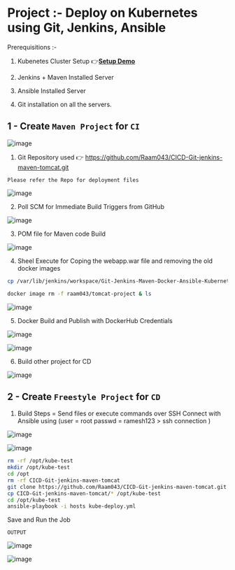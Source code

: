 # Project :- Deploy on Kubernetes using Git, Jenkins, Ansible


Prerequisitions :- 

1. Kubenetes Cluster Setup 👉**[Setup Demo](https://github.com/Raam043/Projects/blob/a303b301e5055394fa2d4960b715806f290b613c/Kubernetes--KUBEADM....md)**

2. Jenkins + Maven Installed Server

3. Ansible Installed Server

4. Git installation on all the servers.




## 1 - Create `Maven Project` for `CI`

![image](https://user-images.githubusercontent.com/111989928/201087075-88d5d63c-fbcb-4b6b-8295-1d2eb83bb3d5.png)


1. Git Repository used 👉 https://github.com/Raam043/CICD-Git-jenkins-maven-tomcat.git

`Please refer the Repo for deployment files`

![image](https://user-images.githubusercontent.com/111989928/201087360-d0b575e1-2696-45d7-8875-0366807711d4.png)




2. Poll SCM for Immediate Build Triggers from GitHub

![image](https://user-images.githubusercontent.com/111989928/201087496-11a6402d-2023-41b7-a3c2-3dcd0da1e38e.png)



3. POM file for Maven code Build 

![image](https://user-images.githubusercontent.com/111989928/201087570-30b355d4-6b35-4978-a639-454fd6dd2e40.png)



4. Sheel Execute for Coping the webapp.war file and removing the old docker images

```sh
cp /var/lib/jenkins/workspace/Git-Jenkins-Maven-Docker-Ansible-Kubernetes-CI/webapp/target/webapp.war //var/lib/jenkins/workspace/Git-Jenkins-Maven-Docker-Ansible-Kubernetes-CI

docker image rm -f raam043/tomcat-project & ls
```

![image](https://user-images.githubusercontent.com/111989928/201087927-905acb50-06ab-4d6e-aa70-491a8355e728.png)




5. Docker Build and Publish with DockerHub Credentials 

![image](https://user-images.githubusercontent.com/111989928/201088122-f0dfe767-3195-4b3c-9ad2-227fd0a2267d.png)

![image](https://user-images.githubusercontent.com/111989928/201088185-97e92f8a-1d77-4206-ab5c-6ca78c43857d.png)





6. Build other project for CD

![image](https://user-images.githubusercontent.com/111989928/201088339-9aaeb69c-150f-430b-843c-a983fa84d7b5.png)




## 2 - Create `Freestyle Project` for `CD`


1. Build Steps = Send files or execute commands over SSH
Connect with Ansible using (user = root  passwd = ramesh123 > ssh connection )

![image](https://user-images.githubusercontent.com/111989928/201089027-012dcf95-313d-49e0-b1c1-d8c445fe5d10.png)


![image](https://user-images.githubusercontent.com/111989928/201089090-a764d95e-5e71-462f-a626-ccabd424fb00.png)

```sh
rm -rf /opt/kube-test
mkdir /opt/kube-test
cd /opt
rm -rf CICD-Git-jenkins-maven-tomcat
git clone https://github.com/Raam043/CICD-Git-jenkins-maven-tomcat.git
cp CICD-Git-jenkins-maven-tomcat/* /opt/kube-test
cd /opt/kube-test
ansible-playbook -i hosts kube-deploy.yml
```



Save and Run the Job



`OUTPUT`

![image](https://user-images.githubusercontent.com/111989928/201089331-e68d2c16-e01d-4ea1-829a-2469ed54b3e9.png)

![image](https://user-images.githubusercontent.com/111989928/201089596-990d3c99-9b05-4c93-ad3a-24ef551ec238.png)




